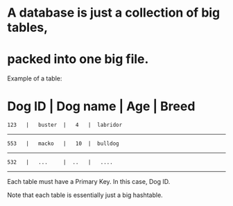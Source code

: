 

# A database is just a collection of big tables,
# packed into one big file.



Example of a table:

  Dog ID  | Dog name  |  Age  |   Breed
========================================
    123   |   buster  |   4   |  labridor  
----------------------------------------
    553   |   macko   |   10  |  bulldog
----------------------------------------
    532   |   ...     |  ..   |   ....  
----------------------------------------

Each table must have a Primary Key.
In this case, Dog ID.

Note that each table is essentially just a big hashtable.


